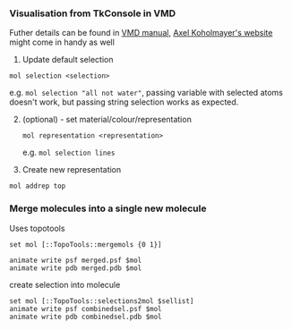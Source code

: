 ### Visualisation from TkConsole in VMD
Futher details can be found in [VMD manual](http://www.csb.yale.edu/userguides/graphics/vmd/vmd_help.html), [Axel Koholmayer's website](https://sites.google.com/site/akohlmey/random-hacks/vmd-init-script) might come in handy as well 

1. Update default selection
  ```
  mol selection <selection>
  ```
  e.g. `mol selection "all not water"`, passing variable with selected atoms doesn't work, but passing string selection works as expected.  

2. (optional) - set material/colour/representation
   ```
   mol representation <representation>
   ```
   e.g. `mol selection lines`

2. Create new representation
  ```
  mol addrep top
  ```

### Merge molecules into a single new molecule

Uses topotools
```
set mol [::TopoTools::mergemols {0 1}]

animate write psf merged.psf $mol
animate write pdb merged.pdb $mol
```

create selection into molecule  
```
set mol [::TopoTools::selections2mol $sellist]
animate write psf combinedsel.psf $mol
animate write pdb combinedsel.pdb $mol
```
